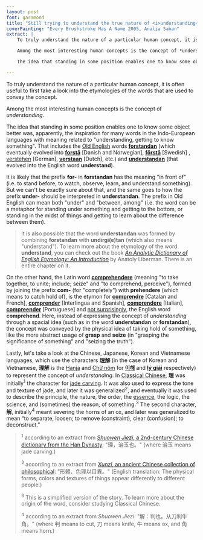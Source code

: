 ```yaml
---
layout: post
font: garamond
title: "Still trying to understand the true nature of <i>understanding</i>: the etymologies (summary)"
coverPainting: "Every Brushstroke Has A Name 2005, Analia Saban"
extract: |
    To truly understand the nature of a particular human concept, it is often useful to first take a look into the etymologies of the words that are used to convey the concept.

    Among the most interesting human concepts is the concept of *understanding*.

    The idea that standing in some position enables one to know some object better was, apparently, the inspiration for many words in the Indo-European languages with meaning related to "understanding, getting to know something". That includes the [Old English](https://en.wikipedia.org/wiki/Old_English) words [**forstandan**](https://books.google.com.sg/books?id=7UzoBQAAQBAJ&pg=PA154&lpg=PA154&dq=forstandan&source=bl&ots=oalHmPMXo-&sig=C-ALG8Tha-tEL6yruIjzM8Oqutg&hl=en&sa=X&ved=0CDcQ6AEwBWoVChMIzoCJx_6LxgIVx2KmCh3CdAIh#v=onepage&q=forstandan&f=false) (which eventually evolved into [**forstå**](https://en.wiktionary.org/wiki/forstå) [Danish and Norwegian], [**förstå**](https://en.wiktionary.org/wiki/förstå) [Swedish] , [verstehen](https://en.wiktionary.org/wiki/verstehen) [German], [**verstaan**](https://en.wiktionary.org/wiki/verstaan#Dutch) [Dutch], etc.) and [**understandan**](https://en.wiktionary.org/wiki/understandan) (that evolved into the English word **understand**).

---
```


To truly understand the nature of a particular human concept, it is often useful to first take a look into the etymologies of the words that are used to convey the concept.

Among the most interesting human concepts is the concept of *understanding*.

The idea that standing in some position enables one to know some object better was, apparently, the inspiration for many words in the Indo-European languages with meaning related to "understanding, getting to know something". That includes the [Old English](https://en.wikipedia.org/wiki/Old_English) words [**forstandan**](https://books.google.com.sg/books?id=7UzoBQAAQBAJ&pg=PA154&lpg=PA154&dq=forstandan&source=bl&ots=oalHmPMXo-&sig=C-ALG8Tha-tEL6yruIjzM8Oqutg&hl=en&sa=X&ved=0CDcQ6AEwBWoVChMIzoCJx_6LxgIVx2KmCh3CdAIh#v=onepage&q=forstandan&f=false) (which eventually evolved into [**forstå**](https://en.wiktionary.org/wiki/forstå) [Danish and Norwegian], [**förstå**](https://en.wiktionary.org/wiki/förstå) [Swedish] , [verstehen](https://en.wiktionary.org/wiki/verstehen) [German], [**verstaan**](https://en.wiktionary.org/wiki/verstaan#Dutch) [Dutch], etc.) and [**understandan**](https://en.wiktionary.org/wiki/understandan) (that evolved into the English word **understand**).

It is likely that the prefix **for-** in **forstandan** has the meaning "in front of" (i.e. to stand before, to watch, observe, learn, and understand something). But we can't be exactly sure about that, and the same goes to how the prefix **under-** should be interpreted in **understandan**. The prefix in Old English can mean both "under" and "between, among" (i.e. the word can be a metaphor for standing under something and getting to the bottom, or standing in the midst of things and getting to learn about the difference between them).

>It is also possible that the word **understandan** was formed by combining **forstandan** with **undirgi(e)tan** (which also means "understand"). To learn more about the etymology of the word **understand**, you can check out the book [*An Analytic Dictionary of English Etymology: An Introduction*](http://www.amazon.com/gp/product/0816652724/ref=as_li_tl?ie=UTF8&camp=1789&creative=9325&creativeASIN=0816652724&linkCode=as2&tag=0aarhe-20&linkId=4WANQ4D4RBU6ZKOH) by Anatoly Liberman. There is an entire chapter on it.

On the other hand, the Latin word [**comprehendere**](https://en.wiktionary.org/wiki/comprehendere) (meaning "to take together, to unite; include; seize" and "to comprehend, perceive"), formed by joining the prefix **com-** (for "completely") with **prehendere** (which means to catch hold of), is the etymon for [**comprendre**](https://en.wiktionary.org/wiki/comprendre) [Catalan and French], [**comprender**](https://en.wiktionary.org/wiki/comprender) [Interlingua and Spanish], [**comprendere**](https://en.wiktionary.org/wiki/comprendere) [Italian], [**compreender**](https://en.wiktionary.org/wiki/compreender) [Portuguese] and [not surprisingly](http://www.etymonline.com/index.php?term=comprehend), the English word **comprehend**. Here, instead of expressing the concept of *understanding* through a spacial idea (such as in the word **understandan** or **forstandan**), the concept was conveyed by the physical idea of taking hold of something, like the more abstract usage of **grasp** and **seize** (in "grasping the significance of something" and "seizing the truth").

Lastly, let's take a look at the Chinese, Japanese, Korean and Vietnamese languages, which use the characters [**理解**](https://en.wiktionary.org/wiki/理解) (in the case of Korean and Vietnamese, **理解** is the [Hanja](https://en.wikipedia.org/wiki/Hanja) and [Chữ nôm](https://en.wikipedia.org/wiki/Chữ_nôm) for [**이해**](https://en.wiktionary.org/wiki/이해) and [**lý giải**](https://en.wiktionary.org/wiki/lý_giải#Vietnamese) respectively) to represent the concept of *understanding*. In [Classical Chinese](https://en.wikipedia.org/wiki/Classical_Chinese), **理** was initially<sup>1</sup> the character for [jade carving](https://en.wikipedia.org/wiki/Hardstone_carving). It was also used to express the tone and texture of jade, and later it was generalized<sup>2</sup>, and eventually it was used to describe the principle, the nature, the order, the [essence](https://en.wikipedia.org/wiki/Essence), the logic, the science, and (sometimes) the reason, of something.<sup>3</sup> The second character, **解**, initially<sup>4</sup> meant severing the horns of an ox, and later was generalized to mean “to separate, loosen; to remove (constraint), clear (confusion); to deconstruct.”

> <sup>1</sup> according to an extract from [<i>Shuowen Jiezi</i>, a 2nd-century Chinese dictionary from the Han Dynasty](https://en.wikipedia.org/wiki/Shuowen_Jiezi): "理，治玉也。" (where 治玉 means jade carving.)
>
> <sup>2</sup> according to an extract from [<i>Xunzi</i>, an ancient Chinese collection of philosophical](https://en.wikipedia.org/wiki/Xunzi_(book)): "形體、色理以目異。" (English translation: The physical forms, colors and textures of things appear differently to different people.)
>
> <sup>3</sup> This is a simplified version of the story. To learn more about the origin of the word, consider studying Classical Chinese.
>
> <sup>4</sup> according to an extract from <i>Shuowen Jiezi</i>: "解：判也。从刀判牛角。" (where 判 means to cut, 刀 means knife, 牛 means ox, and 角 means horn.)
